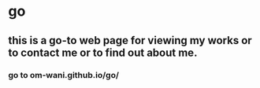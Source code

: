# go
## this is a go-to web page for viewing my works or to contact me or to find out about me.
### go to om-wani.github.io/go/ 
